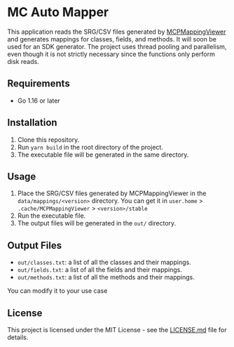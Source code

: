 # MC Auto Mapper

This application reads the SRG/CSV files generated by [MCPMappingViewer](https://github.com/bspkrs/MCPMappingViewer) and generates mappings for classes, fields, and methods. It will soon be used for an SDK generator. The project uses thread pooling and parallelism, even though it is not strictly necessary since the functions only perform disk reads.

## Requirements

- Go 1.16 or later

## Installation

1. Clone this repository.
2. Run `yarn build` in the root directory of the project.
3. The executable file will be generated in the same directory.

## Usage

1. Place the SRG/CSV files generated by MCPMappingViewer in the `data/mappings/<version>` directory. You can get it in `user.home` > `.cache/MCPMappingViewer` > `<version>/stable`
2. Run the executable file.
3. The output files will be generated in the `out/` directory.

## Output Files

- `out/classes.txt`: a list of all the classes and their mappings.
- `out/fields.txt`: a list of all the fields and their mappings.
- `out/methods.txt`: a list of all the methods and their mappings.

You can modify it to your use case

## License

This project is licensed under the MIT License - see the [LICENSE.md](LICENSE.md) file for details.
